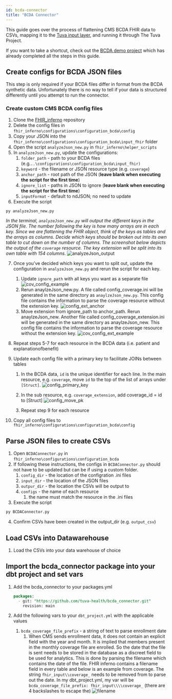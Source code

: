 ```yaml
---
id: bcda-connector
title: "BCDA Connector"
---
```

This guide goes over the process of flattening CMS BCDA FHIR data to CSVs, mapping it to the [Tuva input layer](https://thetuvaproject.com/connectors/input-layer), 
and running it through The Tuva Project.

If you want to take a shortcut, check out the [BCDA demo project](https://github.com/tuva-health/bcda_demo/) which has already
completed all the steps in this guide.


## Create configs for BCDA JSON files

This step is only required if your BCDA files differ in format from the BCDA synthetic data.   Unfortunately there is no 
way to tell if your data is structured differently until you attempt to run the connector.

### Create custom CMS BCDA config files

1. Clone the [FHIR_inferno](https://github.com/tuva-health/FHIR_inferno) repository
2. Delete the config files in `fhir_inferno\configurations\configuration_bcda\config`
3. Copy your JSON into the `fhir_inferno\configurations\configuration_bcda\input_fhir` folder
4. Open the script `analyzeJson_new.py` in `fhir_inferno\helper_scripts`
5. In `analyzeJson_new.py`, update the configurations:
    1. `folder_path` - path to your BCDA files (e.g.`..\configurations\configuration_bcda\input_fhir)`
    2. `keyword` - the filename or JSON resource type (e.g. `coverage`)
    3. `anchor_path` - root path of the JSON (**leave blank when executing the script for the first time**)
    4. `ignore_list` - paths in JSON to ignore (**leave blank when executing the script for the first time**)
    5. `inputFormat` - default to ndJSON; no need to update
6. Execute the script
```python
py analyzeJson_new.py
```
*In the terminal, `analyzeJson_new.py` will output the different keys in the JSON file.  The number following the key is 
how many arrays are in each key.  Since we are flattening the FHIR object, think of the keys as tables and the arrays 
as columns.  Decide which keys should be broken out into its own table to cut down on the number of columns. The screenshot 
below depicts the output of the `coverage` resource.  The key extension will be split into its own table with 154 columns.*
![analyzeJson_output](/img/bcda_connector/analyzeJson_output.png)

7. Once you’ve decided which keys you want to split out, update the configuration in `analyzeJson_new.py` and rerun the script for each key.
   1. Update `ignore_path` with all keys you want as a separate file
![cov_config_example](/img/bcda_connector/cov_config_example.png)
   2. Rerun anaylzeJson_new.py.  A file called config_coverage.ini will be generated in the same directory as `anaylzeJson_new.py`. 
   This config file contains the information to parse the coverage resource without the extension key.
![config_ext_anchor](/img/bcda_connector/config_ext_anchor.png)
   3. Move extension from ignore_path to anchor_path.  Rerun anaylzeJson_new.  Another file called config_coverage_extension.ini
   will be generated in the same directory as anaylzeJson_new.  This config file contains the information to parse the 
   coverage resource without the extension key.
![cov_config_ext_example](/img/bcda_connector/cov_config_ext_example.png)

8. Repeat steps 5-7 for each resource in the BCDA data (i.e. patient and explanationofbenefit)
9. Update each config file with a primary key to facilitate JOINs between tables
    1. In the BCDA data, `id` is the unique identifier for each line.  In the main resource, e.g. `coverage`, move `id` 
   to the top of the list of arrays under `[Struct]`.
![config_primary_key](/img/bcda_connector/config_primary_key.png)
    2. In the sub resource, e.g. `coverage_extension`, add coverage_id = id to [Struct]
![config_move_pk](/img/bcda_connector/config_move_pk.png)
    
    3. Repeat step 9 for each resource
10. Copy all config files to `fhir_inferno\configurations\configuration_bcda\config`

## Parse JSON files to create CSVs

1. Open `BCDAConnector.py` in `fhir_inferno\configurations\configuration_bcda`
2. If following these instructions, the configs in `BCDAConnector.py` should not have to be updated but can be if using a custom folder.
    1. `config_dir` - the location of the configration .ini files 
    2. `input_dir` - the location of the JSON files
    3. `outpur_dir` - the location the CSVs will be output to
    4. `configs` - the name of each resource
        1. the name must match the resource in the .ini files
3. Execute the script
```python
py BCDAConnector.py
```
4. Confirm CSVs have been created in the output_dir (e.g. `output_csv`)

## Load CSVs into Datawarehouse

1. Load the CSVs into your data warehouse of choice

## Import the bcda_connector package into your dbt project and set vars

1. Add the bcda_connector to your packages.yml
    
    ```sql
    packages:
      - git: "https://github.com/tuva-health/bcda_connector.git"
        revision: main
    ```
    
2. Add the following vars to your `dbt_project.yml` with the applicable values
    1. `bcda_coverage_file_prefix` - a string of text to parse enrollment date
        1. When CMS sends enrollment data, it does not contain an explicit field with the year and month.  It is implied 
            that members present in the monthly coverage file are enrolled.  So the date that the file is sent needs to be stored in the database as a discreet field to be used for analytics.  This is done by parsing the filename which contains the date of the file.  FHIR inferno contains a filename field in every table and below is an example from coverage.  The string `fhir_input\\coverage_` needs to be removed from to parse out the date.  In my dbt_project.yml, my var will be `bcda_coverage_file_prefix: fhir_input\\\\coverage_` (there are 4 backslashes to escape the)
![filename](/img/bcda_connector/filename.png)